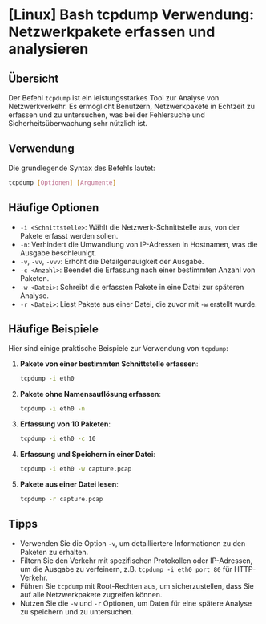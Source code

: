 # [Linux] Bash tcpdump Verwendung: Netzwerkpakete erfassen und analysieren

## Übersicht
Der Befehl `tcpdump` ist ein leistungsstarkes Tool zur Analyse von Netzwerkverkehr. Es ermöglicht Benutzern, Netzwerkpakete in Echtzeit zu erfassen und zu untersuchen, was bei der Fehlersuche und Sicherheitsüberwachung sehr nützlich ist.

## Verwendung
Die grundlegende Syntax des Befehls lautet:

```bash
tcpdump [Optionen] [Argumente]
```

## Häufige Optionen
- `-i <Schnittstelle>`: Wählt die Netzwerk-Schnittstelle aus, von der Pakete erfasst werden sollen.
- `-n`: Verhindert die Umwandlung von IP-Adressen in Hostnamen, was die Ausgabe beschleunigt.
- `-v`, `-vv`, `-vvv`: Erhöht die Detailgenauigkeit der Ausgabe.
- `-c <Anzahl>`: Beendet die Erfassung nach einer bestimmten Anzahl von Paketen.
- `-w <Datei>`: Schreibt die erfassten Pakete in eine Datei zur späteren Analyse.
- `-r <Datei>`: Liest Pakete aus einer Datei, die zuvor mit `-w` erstellt wurde.

## Häufige Beispiele
Hier sind einige praktische Beispiele zur Verwendung von `tcpdump`:

1. **Pakete von einer bestimmten Schnittstelle erfassen**:
   ```bash
   tcpdump -i eth0
   ```

2. **Pakete ohne Namensauflösung erfassen**:
   ```bash
   tcpdump -i eth0 -n
   ```

3. **Erfassung von 10 Paketen**:
   ```bash
   tcpdump -i eth0 -c 10
   ```

4. **Erfassung und Speichern in einer Datei**:
   ```bash
   tcpdump -i eth0 -w capture.pcap
   ```

5. **Pakete aus einer Datei lesen**:
   ```bash
   tcpdump -r capture.pcap
   ```

## Tipps
- Verwenden Sie die Option `-v`, um detailliertere Informationen zu den Paketen zu erhalten.
- Filtern Sie den Verkehr mit spezifischen Protokollen oder IP-Adressen, um die Ausgabe zu verfeinern, z.B. `tcpdump -i eth0 port 80` für HTTP-Verkehr.
- Führen Sie `tcpdump` mit Root-Rechten aus, um sicherzustellen, dass Sie auf alle Netzwerkpakete zugreifen können.
- Nutzen Sie die `-w` und `-r` Optionen, um Daten für eine spätere Analyse zu speichern und zu untersuchen.